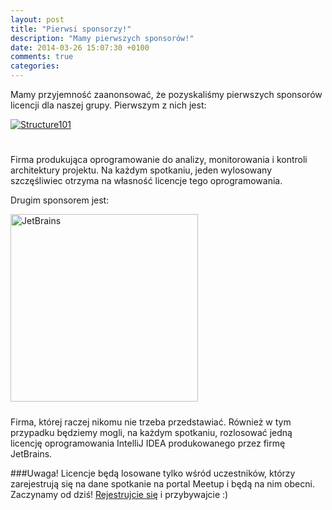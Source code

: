 ```yaml
---
layout: post
title: "Pierwsi sponsorzy!"
description: "Mamy pierwszych sponsorów!"
date: 2014-03-26 15:07:30 +0100
comments: true
categories: 
---
```

Mamy przyjemność zaanonsować, że pozyskaliśmy pierwszych sponsorów licencji dla naszej grupy. Pierwszym z nich jest:

<div class="row text-center">
  <div class="col-md-12">
    <a class="no-text-decoration" href="http://structure101.com" target="_blank" title="Structure101">
      <img class="no-border" src="{{ root_url }}/images/partners/structure101.png" alt="Structure101" style="padding-bottom: 25px;"/>
    </a>
  </div>
</div>

Firma produkująca oprogramowanie do analizy, monitorowania i kontroli architektury projektu. Na każdym spotkaniu, jeden wylosowany szczęśliwiec otrzyma na własność licencje tego oprogramowania.

Drugim sponsorem jest:

<div class="row text-center">
  <div class="col-md-12">
    <a class="no-text-decoration" href="http://jetbrains.com" target="_blank" title="JetBrains">
      <img class="no-border" src="{{ root_url }}/images/partners/jetbrains.gif" alt="JetBrains" style="width: 300px; padding-bottom: 10px;" />
    </a>  
  </div>
</div>

Firma, której raczej nikomu nie trzeba przedstawiać. Również w tym przypadku będziemy mogli, na każdym spotkaniu, rozlosować jedną licencję oprogramowania IntelliJ IDEA produkowanego przez firmę JetBrains.

###Uwaga! 
Licencje będą losowane tylko wśród uczestników, którzy zarejestrują się na dane spotkanie na portal Meetup i będą na nim obecni. Zaczynamy od dziś! <a href="http://www.meetup.com/Torun-JUG/events/173040582/" target="_blank">Rejestrujcie się</a> i przybywajcie :)